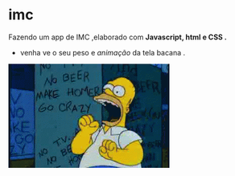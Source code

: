 # imc
Fazendo um app de IMC ,elaborado com **Javascript, html e CSS .**

* venha ve o seu peso e *animação* da tela bacana .

![home Simpson](https://github.com/evertonshow/imc/blob/master/gif2.gif)
